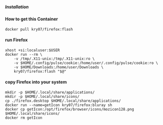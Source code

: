 ##### Installation

#### How to get this Container
```
docker pull kry07/firefox:flash
```

#### run Firefox
```
xhost +si:localuser:$USER
docker run --rm \
	-v /tmp/.X11-unix:/tmp/.X11-unix:ro \
	-v $HOME/.config/pulse/cookie:/home/user/.config/pulse/cookie:ro \
	-v $HOME/Downloads:/home/user/Downloads \
	kry07/firefox:flash "$@"
```

#### copy Firefox into your system
```
mkdir -p $HOME/.local/share/applications/
mkdir -p $HOME/.local/share/icons/ 
cp ./firefox.desktop $HOME/.local/share/applications/
docker run --name=getIcon kry07/firefox:bluray sh
docker cp getIcon:/opt/firefox/browser/icons/mozicon128.png $HOME/.local/share/icons/
docker rm getIcon 
```
